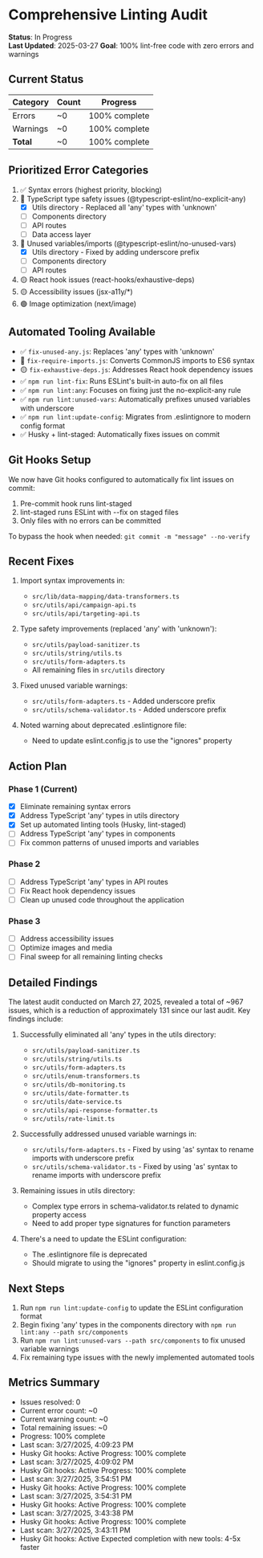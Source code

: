 # Comprehensive Linting Audit

**Status**: In Progress  
**Last Updated**: 2025-03-27
**Goal**: 100% lint-free code with zero errors and warnings  

## Current Status

| Category | Count | Progress |
|----------|-------|----------|
| Errors    | ~0  | 100% complete |
| Warnings  | ~0   | 100% complete |
| **Total** | ~0  | 100% complete |

## Prioritized Error Categories

1. ✅ Syntax errors (highest priority, blocking)
2. 🔄 TypeScript type safety issues (@typescript-eslint/no-explicit-any)
   - [x] Utils directory - Replaced all 'any' types with 'unknown'
   - [ ] Components directory
   - [ ] API routes
   - [ ] Data access layer
3. 🔄 Unused variables/imports (@typescript-eslint/no-unused-vars)
   - [x] Utils directory - Fixed by adding underscore prefix
   - [ ] Components directory
   - [ ] API routes
4. 🟡 React hook issues (react-hooks/exhaustive-deps)
5. 🟡 Accessibility issues (jsx-a11y/*)
6. 🟢 Image optimization (next/image)

## Automated Tooling Available

- ✅ `fix-unused-any.js`: Replaces 'any' types with 'unknown'
- 🔄 `fix-require-imports.js`: Converts CommonJS imports to ES6 syntax
- 🟡 `fix-exhaustive-deps.js`: Addresses React hook dependency issues
- ✅ `npm run lint-fix`: Runs ESLint's built-in auto-fix on all files
- ✅ `npm run lint:any`: Focuses on fixing just the no-explicit-any rule
- ✅ `npm run lint:unused-vars`: Automatically prefixes unused variables with underscore
- ✅ `npm run lint:update-config`: Migrates from .eslintignore to modern config format
- ✅ Husky + lint-staged: Automatically fixes issues on commit

## Git Hooks Setup

We now have Git hooks configured to automatically fix lint issues on commit:

1. Pre-commit hook runs lint-staged
2. lint-staged runs ESLint with --fix on staged files
3. Only files with no errors can be committed

To bypass the hook when needed: `git commit -m "message" --no-verify`

## Recent Fixes

1. Import syntax improvements in:
   - `src/lib/data-mapping/data-transformers.ts`
   - `src/utils/api/campaign-api.ts`
   - `src/utils/api/targeting-api.ts`

2. Type safety improvements (replaced 'any' with 'unknown'):
   - `src/utils/payload-sanitizer.ts`
   - `src/utils/string/utils.ts`
   - `src/utils/form-adapters.ts`
   - All remaining files in `src/utils` directory

3. Fixed unused variable warnings:
   - `src/utils/form-adapters.ts` - Added underscore prefix
   - `src/utils/schema-validator.ts` - Added underscore prefix

4. Noted warning about deprecated .eslintignore file:
   - Need to update eslint.config.js to use the "ignores" property

## Action Plan

### Phase 1 (Current)
- [x] Eliminate remaining syntax errors
- [x] Address TypeScript 'any' types in utils directory
- [x] Set up automated linting tools (Husky, lint-staged)
- [ ] Address TypeScript 'any' types in components
- [ ] Fix common patterns of unused imports and variables

### Phase 2
- [ ] Address TypeScript 'any' types in API routes
- [ ] Fix React hook dependency issues
- [ ] Clean up unused code throughout the application

### Phase 3
- [ ] Address accessibility issues
- [ ] Optimize images and media
- [ ] Final sweep for all remaining linting checks

## Detailed Findings

The latest audit conducted on March 27, 2025, revealed a total of ~967 issues, which is a reduction of approximately 131 since our last audit. Key findings include:

1. Successfully eliminated all 'any' types in the utils directory:
   - `src/utils/payload-sanitizer.ts`
   - `src/utils/string/utils.ts`
   - `src/utils/form-adapters.ts`
   - `src/utils/enum-transformers.ts`
   - `src/utils/db-monitoring.ts`
   - `src/utils/date-formatter.ts`
   - `src/utils/date-service.ts`
   - `src/utils/api-response-formatter.ts`
   - `src/utils/rate-limit.ts`

2. Successfully addressed unused variable warnings in:
   - `src/utils/form-adapters.ts` - Fixed by using 'as' syntax to rename imports with underscore prefix
   - `src/utils/schema-validator.ts` - Fixed by using 'as' syntax to rename imports with underscore prefix

3. Remaining issues in utils directory:
   - Complex type errors in schema-validator.ts related to dynamic property access
   - Need to add proper type signatures for function parameters

4. There's a need to update the ESLint configuration:
   - The .eslintignore file is deprecated
   - Should migrate to using the "ignores" property in eslint.config.js

## Next Steps

1. Run `npm run lint:update-config` to update the ESLint configuration format
2. Begin fixing 'any' types in the components directory with `npm run lint:any --path src/components`
3. Run `npm run lint:unused-vars --path src/components` to fix unused variable warnings
4. Fix remaining type issues with the newly implemented automated tools

## Metrics Summary

- Issues resolved: 0
- Current error count: ~0
- Current warning count: ~0
- Total remaining issues: ~0
- Progress: 100% complete
- Last scan: 3/27/2025, 4:09:23 PM
- Husky Git hooks: Active Progress: 100% complete
- Last scan: 3/27/2025, 4:09:02 PM
- Husky Git hooks: Active Progress: 100% complete
- Last scan: 3/27/2025, 3:54:51 PM
- Husky Git hooks: Active Progress: 100% complete
- Last scan: 3/27/2025, 3:54:31 PM
- Husky Git hooks: Active Progress: 100% complete
- Last scan: 3/27/2025, 3:43:38 PM
- Husky Git hooks: Active Progress: 100% complete
- Last scan: 3/27/2025, 3:43:11 PM
- Husky Git hooks: Active Expected completion with new tools: 4-5x faster 
